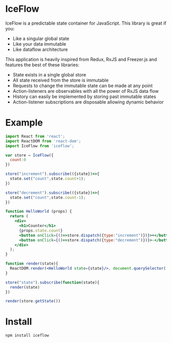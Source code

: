 # IceFlow

IceFlow is a predictable state container for JavaScript. This library is great if you:

* Like a singular global state
* Like your data immutable
* Like dataflow architecture

This application is heavily inspired from Redux, RxJS and Freezer.js and features the best of these libraries:

* State exists in a single global store
* All state received from the store is immutable
* Requests to change the immutable state can be made at any point
* Action-listeners are observables with all the power of RxJS data flow
* History can easily be implemented by storing past immutable states
* Action-listener subscriptions are disposable allowing dynamic behavior

# Example

```jsx
import React from 'react';
import ReactDOM from 'react-dom';
import IceFlow from 'iceflow';

var store = IceFlow({
  count:0
})

store("increment").subscribe(({state})=>{
  state.set("count",state.count+1);
})

store("decrement").subscribe(({state})=>{
  state.set("count",state.count-1);
})

function HelloWorld (props) {
  return (
    <div>
      <h1>Counter</h1>
      {props.state.count}
      <button onClick={()=>store.dispatch({type:"increment")})}>+</button>
      <button onClick={()=>store.dispatch({type:"decrement")})}>-</button>
    </div>
  );
}

function render(state){
  ReactDOM.render(<HelloWorld state={state}/>, document.querySelector('#app'));
}

store("state").subscribe(function(state){
  render(state)
})

render(store.getState())
```

# Install

`npm install iceflow`
